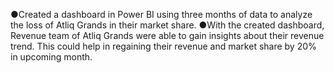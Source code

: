 ●Created a dashboard in Power BI using three months of data to analyze the loss of Atliq Grands in their market share. 
●With the created dashboard, Revenue team of Atliq Grands were able to gain insights about their revenue trend. This could help in regaining their revenue and market share by 20% in upcoming month.
